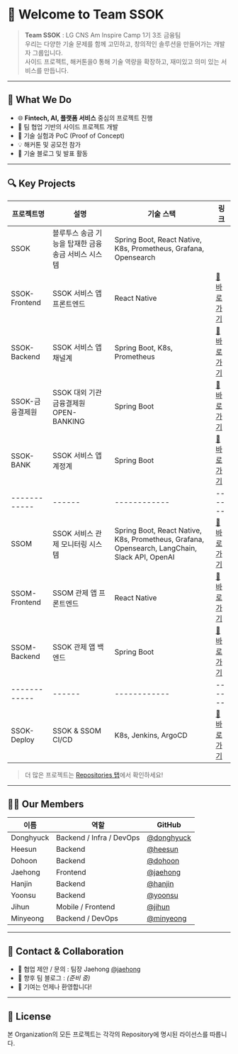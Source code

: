# 👋 Welcome to Team SSOK

> **Team SSOK** : LG CNS Am Inspire Camp 1기 3조 금융팀<br>
> 우리는 다양한 기술 문제를 함께 고민하고, 창의적인 솔루션을 만들어가는 개발자 그룹입니다.  
> 사이드 프로젝트, 해커톤을0 통해 기술 역량을 확장하고, 재미있고 의미 있는 서비스를 만듭니다.

---

## 🚀 What We Do

- 🌐 **Fintech, AI, 플랫폼 서비스** 중심의 프로젝트 진행
- 🤝 팀 협업 기반의 사이드 프로젝트 개발
- 🧪 기술 실험과 PoC (Proof of Concept)
- 💡 해커톤 및 공모전 참가
- 📢 기술 블로그 및 발표 활동

---

## 🔍 Key Projects

| 프로젝트명 | 설명 | 기술 스택 | 링크 |
|------------|------|------------|------|
| SSOK | 블루투스 송금 기능을 탑재한 금융 송금 서비스 시스템 | Spring Boot, React Native, K8s, Prometheus, Grafana, Opensearch |  |
| SSOK-Frontend | SSOK 서비스 앱 프론트엔드 | React Native | [🔗 바로가기](https://github.com/Team-SSOK/ssok-frontend) |
| SSOK-Backend | SSOK 서비스 앱 채널계| Spring Boot, K8s, Prometheus | [🔗 바로가기](https://github.com/Team-SSOK/ssok-backend) |
| SSOK-금융결제원 | SSOK 대외 기관 금융결제원 OPEN-BANKING | Spring Boot | [🔗 바로가기](https://github.com/Team-SSOK/ssok-openbanking) |
| SSOK-BANK | SSOK 서비스 앱 계정계 | Spring Boot | [🔗 바로가기](https://github.com/Team-SSOK/ssok-bank) |
|------------|------|------------|------|
| SSOM | SSOK 서비스 관제 모니터링 시스템 | Spring Boot, React Native, K8s, Prometheus, Grafana, Opensearch, LangChain, Slack API, OpenAI | [🔗 바로가기](https://github.com/Team-SSOK/AI-Incident-Responder) |
| SSOM-Frontend | SSOM 관제 앱 프론트엔드 | React Native | [🔗 바로가기](https://github.com/Team-SSOK/ssom-frontend) |
| SSOM-Backend | SSOK 관제 앱 백엔드 | Spring Boot | [🔗 바로가기](https://github.com/Team-SSOK/ssom-backend) |
|------------|------|------------|------|
| SSOK-Deploy | SSOK & SSOM CI/CD | K8s, Jenkins, ArgoCD | [🔗 바로가기](https://github.com/Team-SSOK/ssok-deploy) |

> 더 많은 프로젝트는 [Repositories 탭](https://github.com/Team-SSOK?tab=repositories)에서 확인하세요!

---

## 🧑‍💻 Our Members

| 이름 | 역할 | GitHub |
|------|------|--------|
| Donghyuck | Backend / Infra / DevOps | [@donghyuck](https://github.com/yoonsu) |
| Heesun | Backend | [@heesun](https://github.com/heesun) |
| Dohoon | Backend | [@dohoon](https://github.com/dohoon) |
| Jaehong | Frontend | [@jaehong](https://github.com/jaehong) |
| Hanjin | Backend | [@hanjin](https://github.com/hanzyn09) |
| Yoonsu | Backend | [@yoonsu](https://github.com/yoonsu) |
| Jihun | Mobile / Frontend | [@jihun](https://github.com/jihun) |
| Minyeong | Backend / DevOps | [@minyeong](https://github.com/yoonsu) |

---

## 🤝 Contact & Collaboration

- 💌 협업 제안 / 문의 : 팀장 Jaehong [@jaehong](https://github.com/jaehong)
- 📢 향후 팀 블로그 : _(준비 중)_
- 🙌 기여는 언제나 환영합니다!

---

## 📜 License

본 Organization의 모든 프로젝트는 각각의 Repository에 명시된 라이선스를 따릅니다.

